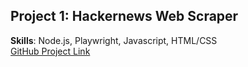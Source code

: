 ## Project 1: Hackernews Web Scraper
**Skills**: Node.js, Playwright, Javascript, HTML/CSS  
[GitHub Project Link](https://github.com/githuman/hackernewswebscraper)